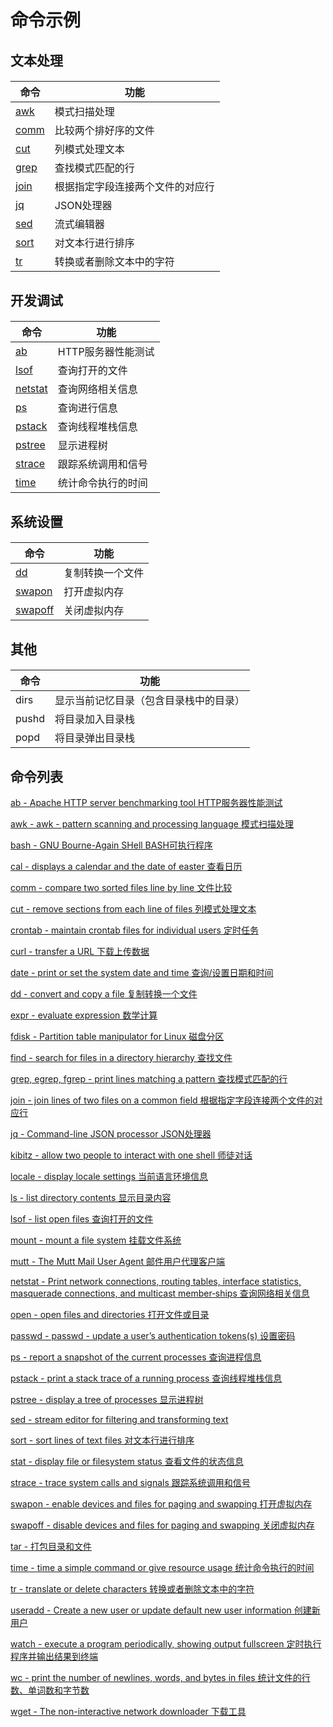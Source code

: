# 命令示例

## 文本处理

#### 

|命令                                  |功能                                        |
|--------------------------------------|-------------------------------------------|
|[awk](#docs/command_list#awk)         |模式扫描处理                                 |
|[comm](#docs/command_list#comm)       |比较两个排好序的文件                          |
|[cut](#docs/command_list#cut)         |列模式处理文本                       		   |
|[grep](#docs/command_list#grep)       |查找模式匹配的行                             |
|[join](#docs/command_list#join)	   |根据指定字段连接两个文件的对应行				  |
|[jq](#docs/command_list#jq)		   |JSON处理器								  |
|[sed](#docs/command_list#sed)         |流式编辑器                                  |
|[sort](#docs/command_list#sort)       |对文本行进行排序                             |
|[tr](#docs/command_list#tr)           |转换或者删除文本中的字符                      |


## 开发调试

#### 

|命令                                   |功能                                       |
|---------------------------------------|-------------------------------------------|
|[ab](#docs/command_list#ab)            |HTTP服务器性能测试                           |
|[lsof](#docs/command_list#lsof)        |查询打开的文件                               |
|[netstat](#docs/command_list#netstat)  |查询网络相关信息                             |
|[ps](#docs/command_list#ps)            |查询进行信息                                |
|[pstack](#docs/command_list#pstack)    |查询线程堆栈信息                             |
|[pstree](#docs/command_list#pstree)    |显示进程树                                  |
|[strace](#docs/command_list#strace)    |跟踪系统调用和信号                           |
|[time](#docs/command_list#time)        |统计命令执行的时间                           |


## 系统设置

#### 

|命令                                   |功能                                       |
|---------------------------------------|-------------------------------------------|
|[dd](#docs/command_list#dd)    		|复制转换一个文件                       |
|[swapon](#docs/command_list#swapon)    |打开虚拟内存                           |
|[swapoff](#docs/command_list#swapoff)  |关闭虚拟内存                           |


## 其他

#### 

|命令                                   |功能                                       |
|---------------------------------------|-------------------------------------------|
|dirs 									|显示当前记忆目录（包含目录栈中的目录）   			|
|pushd 									|将目录加入目录栈 								|
|popd 									|将目录弹出目录栈								|


## 命令列表

[ab - Apache HTTP server benchmarking tool HTTP服务器性能测试](#docs/command_list#ab)

[awk - awk - pattern scanning and processing language 模式扫描处理](#docs/command_list#awk)

[bash - GNU Bourne-Again SHell BASH可执行程序](#docs/command_list#bash)

[cal - displays a calendar and the date of easter 查看日历](#docs/command_list#cal)

[comm - compare two sorted files line by line 文件比较](#docs/command_list#comm)

[cut - remove sections from each line of files 列模式处理文本](#docs/command_list#cut)

[crontab - maintain crontab files for individual users 定时任务](#docs/command_list#crontab)

[curl - transfer a URL 下载上传数据](#docs/command_list#curl)

[date - print or set the system date and time 查询/设置日期和时间](#docs/command_list#date)

[dd - convert and copy a file 复制转换一个文件](#docs/command_list#dd)

[expr - evaluate expression 数学计算](#docs/command_list#expr)

[fdisk - Partition table manipulator for Linux 磁盘分区](#docs/command_list#fdisk)

[find - search for files in a directory hierarchy 查找文件](#docs/command_list#find)

[grep, egrep, fgrep - print lines matching a pattern 查找模式匹配的行](#docs/command_list#grep)

[join - join lines of two files on a common field 根据指定字段连接两个文件的对应行](#docs/command_list#join)

[jq - Command-line JSON processor JSON处理器](#docs/command_list#jq)

[kibitz - allow two people to interact with one shell 师徒对话](#docs/command_list#kibitz)

[locale - display locale settings 当前语言环境信息](#docs/command_list#locale)

[ls - list directory contents 显示目录内容](#docs/command_list#ls)

[lsof - list open files 查询打开的文件](#docs/command_list#lsof)

[mount - mount a file system 挂载文件系统](#docs/command_list#mount)

[mutt - The Mutt Mail User Agent 邮件用户代理客户端](#docs/command_list#mutt)

[netstat - Print network connections, routing tables, interface statistics, masquerade connections, and multicast member‐ships 查询网络相关信息](#docs/command_list#netstat)

[open - open files and directories 打开文件或目录](#docs/command_list#open)

[passwd - passwd - update a user’s authentication tokens(s) 设置密码](#docs/command_list#passwd)

[ps - report a snapshot of the current processes 查询进程信息](#docs/command_list#ps)

[pstack - print a stack trace of a running process 查询线程堆栈信息](#docs/command_list#pstack)

[pstree - display a tree of processes 显示进程树](#docs/command_list#pstree)

[sed - stream editor for filtering and transforming text](#docs/command_list#sed)

[sort - sort lines of text files 对文本行进行排序](#docs/command_list#sort)

[stat - display file or filesystem status 查看文件的状态信息](#docs/command_list#stat)

[strace - trace system calls and signals 跟踪系统调用和信号](#docs/command_list#strace)

[swapon - enable devices and files for paging and swapping 打开虚拟内存](#docs/command_list#swapon)

[swapoff - disable devices and files for paging and swapping 关闭虚拟内存](#docs/command_list#swapoff)

[tar - 打包目录和文件](#docs/command_list#tar)

[time - time a simple command or give resource usage 统计命令执行的时间](#docs/command_list#time)

[tr - translate or delete characters 转换或者删除文本中的字符](#docs/command_list#tr)

[useradd - Create a new user or update default new user information 创建新用户](#docs/command_list#useradd)

[watch - execute a program periodically, showing output fullscreen 定时执行程序并输出结果到终端](#docs/command_list#watch)

[wc - print the number of newlines, words, and bytes in files 统计文件的行数、单词数和字节数](#docs/command_list#wc)

[wget - The non-interactive network downloader 下载工具](#docs/command_list#wget)




